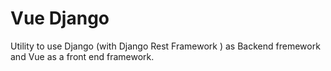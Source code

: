 # Vue Django

Utility to use Django (with Django Rest Framework ) as Backend fremework and Vue as a front end framework.